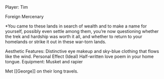 Player: Tim

Foreign Mercenary 

*You came to these lands in search of wealth and to make a name for yourself, possibly even settle among them, you’re now questioning whether the trek and hardship was worth it all, and whether to return to your homelands or strike it out in these war-torn lands.

Aesthetic Features:
	Distinctive eye makeup and sky-blue clothing that flows like the wind.
Personal Effect (Ideal)
	Half-written love poem in your home tongue.
Equipment:
	Musket and rapier

Met [[George]] on their long travels.
